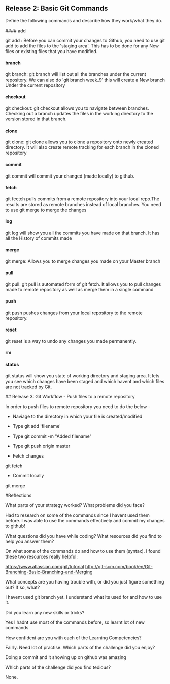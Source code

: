 ## Release 2: Basic Git Commands
Define the following commands and describe how they work/what they do.  

<pr>
#### add

git add : Before you can commit your changes to Github, you need to use git add to add the files to the 'staging area'. This has to be done for
any New files or existing files that you have modified.

#### branch
git branch: git branch will list out all the branches under the current repository. We can also do 'git branch week_9' this will create a New branch
Under the current repository

#### checkout
git checkout: git checkout allows you to navigate between branches. Checking out a branch updates the files in the working directory to the version stored 
in that branch.

#### clone
<!-- Your defnition here -->
git clone: git clone allows you to clone a repository onto newly created directory. It will also create remote tracking for each branch in the cloned repository

#### commit
<!-- Your defnition here -->

git commit will commit your changed (made locally) to github.

#### fetch
<!-- Your defnition here -->

git fectch pulls commits from a remote repository into your local repo.The results are stored as remote branches instead of local branches.
You need to use git merge to merge the changes 

#### log
<!-- Your defnition here -->
git log will show you all the commits you have made on that branch. It has all the History of commits made

#### merge
<!-- Your defnition here -->

git merge: Allows you to merge changes you made on your Master branch

#### pull
<!-- Your defnition here -->

git pull: git pull is automated form of git fetch. It allows you to pull changes made to remote repository as well as merge them in a single command

#### push
<!-- Your defnition here -->
git push pushes changes from your local repository to the remote repository.

#### reset
<!-- Your defnition here -->
git reset is a way to undo any changes you made permanently.
#### rm
<!-- Your defnition here -->

#### status

git status will show you state of working directory and staging area. It lets you see which changes have been staged and which havent and which files are not tracked by Git.

</pr>
## Release 3: Git Workflow

<pr>
- Push files to a remote repository

In order to push files to remote repository you need to do the below - 

- Naviage to the directory in which your file is created/modified
- Type git add 'filename'
- Type git commit -m "Added filename"
- Type git push origin master

- Fetch changes

git fetch

- Commit locally

git merge

</pr>

#Reflections

<pr>

What parts of your strategy worked? What problems did you face?

Had to research on some of the commands since I havent used them before. I was able to use the commands effectively and commit my changes to 
github! 

What questions did you have while coding? What resources did you find to help you answer them?

On what some of the commands do and how to use them (syntax). I found these two resources really helpful:

https://www.atlassian.com/git/tutorial
http://git-scm.com/book/en/Git-Branching-Basic-Branching-and-Merging

What concepts are you having trouble with, or did you just figure something out? If so, what?

I havent used git branch yet. I understand what its used for and how to use it.

Did you learn any new skills or tricks?

Yes I hadnt use most of the commands before, so learnt lot of new commands

How confident are you with each of the Learning Competencies?

Fairly. Need lot of practise.
Which parts of the challenge did you enjoy?

Doing a commit and it showing up on github was amazing

Which parts of the challenge did you find tedious?

None.

</pr>